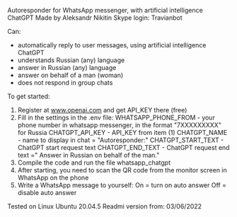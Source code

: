 Autoresponder for WhatsApp messenger, with artificial intelligence ChatGPT
Made by Aleksandr Nikitin
Skype login: Travianbot

Can:
- automatically reply to user messages,
using artificial intelligence ChatGPT
- understands Russian (any) language
- answer in Russian (any) language
- answer on behalf of a man (woman)
- does not respond in group chats

To get started:
1. Register at www.openai.com
and get API_KEY there (free)
2. Fill in the settings in the .env file:
WHATSAPP_PHONE_FROM - your phone number in whatsapp messenger,
in the format "7ХХХХХХХХХ" for Russia
CHATGPT_API_KEY - API_KEY from item (1)
CHATGPT_NAME - name to display in chat = "Autoresponder:"
CHATGPT_START_TEXT - ChatGPT start request text
CHATGPT_END_TEXT - ChatGPT request end text
  =" Answer in Russian on behalf of the man."
3. Compile the code and run the file
whatsapp_chatgpt
4. After starting, you need to scan the QR code
from the monitor screen in WhatsApp on the phone
5. Write a WhatsApp message to yourself:
On = turn on auto answer
Off = disable auto answer

Tested on Linux Ubuntu 20.04.5
Readmi version from: 03/06/2022
